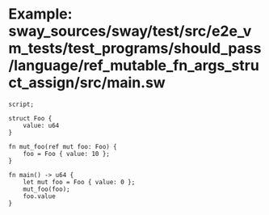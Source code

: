 # Example: sway_sources/sway/test/src/e2e_vm_tests/test_programs/should_pass/language/ref_mutable_fn_args_struct_assign/src/main.sw

```sway
script;

struct Foo {
    value: u64
}

fn mut_foo(ref mut foo: Foo) {
    foo = Foo { value: 10 };
}

fn main() -> u64 {
    let mut foo = Foo { value: 0 };
    mut_foo(foo);
    foo.value
}

```
